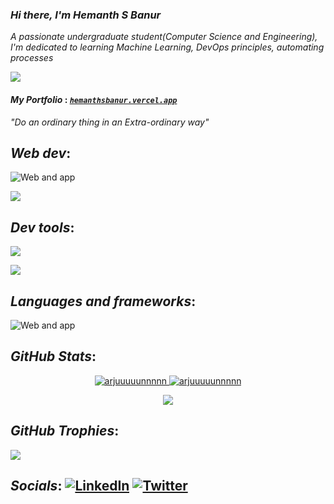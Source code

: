### *Hi there, I'm Hemanth S Banur*
*A passionate undergraduate student(Computer Science and Engineering), <br>I'm dedicated to learning Machine Learning, DevOps principles, automating processes*<br>

 <a href="mailto:arjunbanur27@gmail.com">
    <img src="https://img.shields.io/badge/Gmail-333333?style=for-the-badge&logo=gmail&logoColor=red"/>
 </a>

#### *My Portfolio* : [*`hemanthsbanur.vercel.app`*](https://hemanthsbanur.vercel.app)

*"Do an ordinary thing in an Extra-ordinary way"*


## *Web dev*:
![Web and app](https://skillicons.dev/icons?i=html,css,js,react,nextjs&theme=dark)

![](https://skillicons.dev/icons?i=nodejs,tailwind,firebase,flask,mongodb&theme=dark)

## *Dev tools*:
![](https://skillicons.dev/icons?i=azure,debian,docker,github,git,kali&theme=dark)

![](https://skillicons.dev/icons?i=linux,neovim,unity,vim,vscode,postman&theme=dark)

## *Languages and frameworks*:
![Web and app](https://skillicons.dev/icons?i=c,cpp,py,tensorflow,flutter&theme=dark)

## *GitHub Stats*:
<p align="center">
 <a href="https://github-readme-stats.vercel.app/api?username=arjuuuuunnnnn&show_icons=true&locale=en&theme=dark" alt="arjuuuuunnnnn">
    <img src="https://github-readme-stats.vercel.app/api?username=arjuuuuunnnnn&show_icons=true&locale=en&theme=dark" alt="arjuuuuunnnnn" />
 </a>
 <a href="https://github-readme-streak-stats.herokuapp.com/?user=arjuuuuunnnnn&theme=dark" alt="arjuuuuunnnnn">
    <img src="https://github-readme-streak-stats.herokuapp.com/?user=arjuuuuunnnnn&theme=dark" alt="arjuuuuunnnnn" />
 </a>
</p>
<div align="center">
  <img src="http://github-profile-summary-cards.vercel.app/api/cards/profile-details?username=arjuuuuunnnnn&theme=dark" />
</div>

## *GitHub Trophies*:
![](https://github-profile-trophy.vercel.app/?username=arjuuuuunnnnn&theme=radical&no-frame=false&no-bg=false&margin-w=4)

## *Socials*: [![LinkedIn](https://img.shields.io/badge/LinkedIn-%230077B5.svg?logo=linkedin&logoColor=white)](https://linkedin.com/in/hemanth-s-banur-3aaa34284) [![Twitter](https://img.shields.io/badge/Twitter-%231DA1F2.svg?logo=Twitter&logoColor=white)](https://twitter.com/arjuuuuunnnnn7) 
